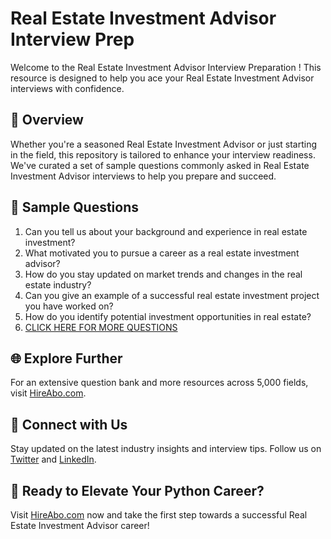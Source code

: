 # Real Estate Investment Advisor Interview Prep

Welcome to the Real Estate Investment Advisor Interview Preparation ! This resource is designed to help you ace your Real Estate Investment Advisor interviews with confidence.

## 🚀 Overview

Whether you're a seasoned Real Estate Investment Advisor or just starting in the field, this repository is tailored to enhance your interview readiness. We've curated a set of sample questions commonly asked in Real Estate Investment Advisor interviews to help you prepare and succeed.

## 📝 Sample Questions

1. Can you tell us about your background and experience in real estate investment?
2. What motivated you to pursue a career as a real estate investment advisor?
3. How do you stay updated on market trends and changes in the real estate industry?
4. Can you give an example of a successful real estate investment project you have worked on?
5. How do you identify potential investment opportunities in real estate?
6. [CLICK HERE FOR MORE QUESTIONS](https://hireabo.com/job/21_0_23/Real%20Estate%20Investment%20Advisor)

## 🌐 Explore Further

For an extensive question bank and more resources across 5,000 fields, visit [HireAbo.com](https://www.hireabo.com).

## 📱 Connect with Us

Stay updated on the latest industry insights and interview tips. Follow us on [Twitter](https://twitter.com/hireabo) and [LinkedIn](https://www.linkedin.com/in/hire-abo-3609972a8/).

## 🚀 Ready to Elevate Your Python Career?

Visit [HireAbo.com](https://www.hireabo.com) now and take the first step towards a successful Real Estate Investment Advisor career!